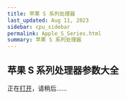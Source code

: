 ```yaml
---
title: 苹果 S 系列处理器
last_updated: Aug 11, 2023
sidebar: cpu_sidebar
permalink: Apple_S_Series.html
summary: 苹果 S 系列处理器
---
```


## 苹果 S 系列处理器参数大全

正在<a href="/apple-chip/?type=S" target="_blank">打开</a>，请稍后……

<script type="text/javascript">
    window.location = '/apple-chip/?type=S'
</script>